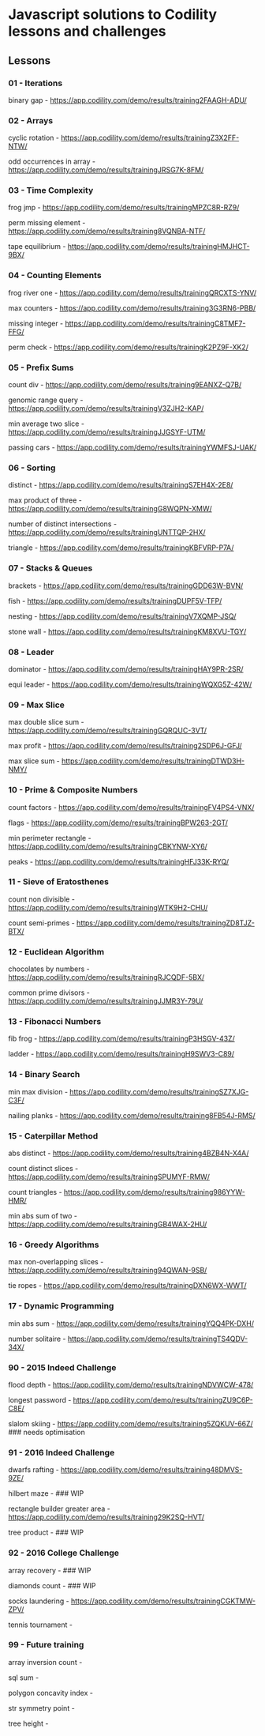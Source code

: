 # Javascript solutions to Codility lessons and challenges

## Lessons
### 01 - Iterations
binary gap - https://app.codility.com/demo/results/training2FAAGH-ADU/

### 02 - Arrays
cyclic rotation - https://app.codility.com/demo/results/trainingZ3X2FF-NTW/

odd occurrences in array - https://app.codility.com/demo/results/trainingJRSG7K-8FM/

### 03 - Time Complexity
frog jmp - https://app.codility.com/demo/results/trainingMPZC8R-RZ9/

perm missing element - https://app.codility.com/demo/results/training8VQNBA-NTF/

tape equilibrium - https://app.codility.com/demo/results/trainingHMJHCT-9BX/

### 04 - Counting Elements
frog river one - https://app.codility.com/demo/results/trainingQRCXTS-YNV/

max counters - https://app.codility.com/demo/results/training3G3RN6-PBB/

missing integer - https://app.codility.com/demo/results/trainingC8TMF7-FFG/

perm check - https://app.codility.com/demo/results/trainingK2PZ9F-XK2/

### 05 - Prefix Sums
count div - https://app.codility.com/demo/results/training9EANXZ-Q7B/

genomic range query - https://app.codility.com/demo/results/trainingV3ZJH2-KAP/

min average two slice - https://app.codility.com/demo/results/trainingJJGSYF-UTM/

passing cars - https://app.codility.com/demo/results/trainingYWMFSJ-UAK/

### 06 - Sorting
distinct - https://app.codility.com/demo/results/trainingS7EH4X-2E8/

max product of three - https://app.codility.com/demo/results/trainingG8WQPN-XMW/

number of distinct intersections - https://app.codility.com/demo/results/trainingUNTTQP-2HX/

triangle - https://app.codility.com/demo/results/trainingKBFVRP-P7A/

### 07 - Stacks & Queues
brackets - https://app.codility.com/demo/results/trainingGDD63W-BVN/

fish - https://app.codility.com/demo/results/trainingDUPF5V-TFP/

nesting - https://app.codility.com/demo/results/trainingV7XQMP-JSQ/

stone wall - https://app.codility.com/demo/results/trainingKM8XVU-TGY/

### 08 - Leader
dominator - https://app.codility.com/demo/results/trainingHAY9PR-2SR/

equi leader - https://app.codility.com/demo/results/trainingWQXG5Z-42W/

### 09 - Max Slice
max double slice sum - https://app.codility.com/demo/results/trainingGQRQUC-3VT/

max profit - https://app.codility.com/demo/results/training2SDP6J-GFJ/

max slice sum - https://app.codility.com/demo/results/trainingDTWD3H-NMY/

### 10 - Prime & Composite Numbers
count factors - https://app.codility.com/demo/results/trainingFV4PS4-VNX/

flags - https://app.codility.com/demo/results/trainingBPW263-2GT/

min perimeter rectangle - https://app.codility.com/demo/results/trainingCBKYNW-XY6/

peaks - https://app.codility.com/demo/results/trainingHFJ33K-RYQ/

### 11 - Sieve of Eratosthenes
count non divisible - https://app.codility.com/demo/results/trainingWTK9H2-CHU/

count semi-primes - https://app.codility.com/demo/results/trainingZD8TJZ-BTX/

### 12 - Euclidean Algorithm
chocolates by numbers - https://app.codility.com/demo/results/trainingRJCQDF-5BX/

common prime divisors - https://app.codility.com/demo/results/trainingJJMR3Y-79U/

### 13 - Fibonacci Numbers
fib frog - https://app.codility.com/demo/results/trainingP3HSGV-43Z/

ladder - https://app.codility.com/demo/results/trainingH9SWV3-C89/

### 14 - Binary Search
min max division - https://app.codility.com/demo/results/trainingSZ7XJG-C3F/

nailing planks - https://app.codility.com/demo/results/training8FB54J-RMS/

### 15 - Caterpillar Method
abs distinct - https://app.codility.com/demo/results/training4BZB4N-X4A/

count distinct slices - https://app.codility.com/demo/results/trainingSPUMYF-RMW/

count triangles - https://app.codility.com/demo/results/training986YYW-HMR/

min abs sum of two - https://app.codility.com/demo/results/trainingGB4WAX-2HU/

### 16 - Greedy Algorithms
max non-overlapping slices - https://app.codility.com/demo/results/training94QWAN-9SB/

tie ropes - https://app.codility.com/demo/results/trainingDXN6WX-WWT/

### 17 - Dynamic Programming
min abs sum - https://app.codility.com/demo/results/trainingYQQ4PK-DXH/

number solitaire - https://app.codility.com/demo/results/trainingTS4QDV-34X/

### 90 - 2015 Indeed Challenge
flood depth - https://app.codility.com/demo/results/trainingNDVWCW-478/

longest password - https://app.codility.com/demo/results/trainingZU9C6P-C8E/

slalom skiing - https://app.codility.com/demo/results/training5ZQKUV-66Z/ ### needs optimisation

### 91 - 2016 Indeed Challenge
dwarfs rafting - https://app.codility.com/demo/results/training48DMVS-9ZE/

hilbert maze - ### WIP

rectangle builder greater area - https://app.codility.com/demo/results/training29K2SQ-HVT/

tree product - ### WIP

### 92 - 2016 College Challenge
array recovery - ### WIP

diamonds count - ### WIP

socks laundering - https://app.codility.com/demo/results/trainingCGKTMW-ZPV/

tennis tournament - 

### 99 - Future training
array inversion count - 

sql sum - 

polygon concavity index - 

str symmetry point - 

tree height - 
